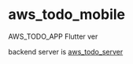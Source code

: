 # aws_todo_mobile

AWS_TODO_APP Flutter ver

backend server is [aws_todo_server](https://github.com/kumitaakira453/aws_todo_server)

